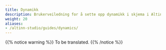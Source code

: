 ```yaml
---
title: Dynamikk
description: Brukerveiledning for å sette opp dynamikk i skjema i Altinn Studio
weight: 20
aliases:
- /altinn-studio/guides/dynamics/
---
```


{{% notice warning %}}
To be translated.
{{% /notice %}}
